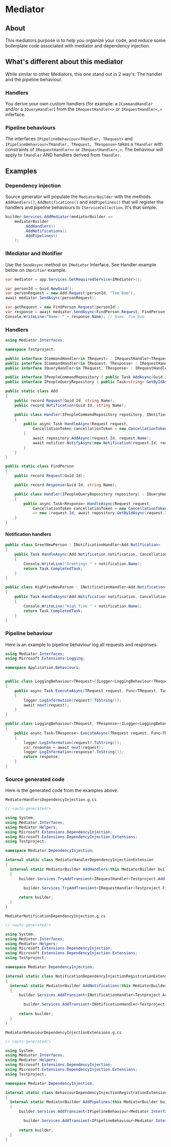 # Mediator

## About
This mediators purpose is to help you organize your code, and reduce some boilerplate code associated with mediator and dependency injection.

## What's different about this mediator
While similar to other Mediators, this one stand out in 2 way's: The handler and the pipeline behaviour.

### Handlers
You derive your own custom handlers (for example: a `ICommandHandler` and/or a `IQueryHandler`) from the `IRequestHandler<>` or `IRequestHandler<,>` inferface.

### Pipeline behaviours
The interfaces `IPipelineBehaviour<THandler, TRequest>` and `IPipelineBehaviour<THandler, TRequest, TResponse>` takes a `THandler` with constraints of `IRequestHandler<>` or `IRequestHandler<,>`.
The behaviour will apply to `THandler` AND handlers derived from `THandler`.


## Examples

### Dependency injection
Source generator will populate the `MediatorBuilder` with the methods `AddHandlers()`, `AddNotifications()` and `AddPipelines()`
that will register the handlers and pipeline behaviours to `IServiceCollection`. It's that simple.
```c#
builder.Services.AddMediator(mediatorBuilder =>
    mediatorBuilder
        .AddHandlers()
        .AddNotifications()
        .AddPipelines()
    );
```

### IMediator and INotifier
Use the `SendAsync` method on `IMediator` interface. See Handler example below on `INotifier` example.
```c#
var mediator = app.Services.GetRequiredService<IMediator>();

var personId = Guid.NewGuid();
var personRequest = new Add.Request(personId, "Tom Bom");
await mediator.SendAsync(personRequest);

var getRequest = new FindPerson.Request(personId);
var response = await mediator.SendAsync<FindPerson.Request, FindPerson.Response>(getRequest);
Console.WriteLine("Name: " + response.Name); // Name: Tom Bom
```

### Handlers
```c#
using Mediator.Interfaces;

namespace Testproject;

public interface ICommandHandler<in TRequest> : IRequestHandler<TRequest>;
public interface ICommandHandler<in TRequest, TResponse> : IRequestHandler<TRequest, TResponse>;
public interface IQueryHandler<in TRequest, TResponse> : IRequestHandler<TRequest, TResponse>;

public interface IPeopleCommandRepository { public Task AddAsync(Guid id, string newName); }
public interface IPeopleQueryRepository { public Task<string> GetByIdAsync(Guid id); }

public static class Add
{
    public record Request(Guid Id, string Name);
    public record Notification(Guid Id, string Name);

    public class Handler(IPeopleCommandRepository repository, INotifier notifier) : ICommandHandler<Request>
    {
        public async Task HandleAsync(Request request,
            CancellationToken cancellationToken = new CancellationToken())
        {
            await repository.AddAsync(request.Id, request.Name);
            await notifier.NotifyAsync(new Notification(request.Id, request.Name), cancellationToken);
        }
    }
}

public static class FindPerson
{
    public record Request(Guid Id);

    public record Response(Guid Id, string Name);

    public class Handler(IPeopleQueryRepository repository) : IQueryHandler<Request, Response>
    {
        public async Task<Response> HandleAsync(Request request,
            CancellationToken cancellationToken = new CancellationToken())
            => new (request.Id, await repository.GetByIdAsync(request.Id));
    }
}
```

#### Notification handlers

```c#
public class GreetNewPerson : INotificationHandler<Add.Notification>
{
    public Task HandleAsync(Add.Notification notification, CancellationToken cancellationToken = new CancellationToken())
    {
        Console.WriteLine("Greetings " + notification.Name);
        return Task.CompletedTask;
    }
}

public class HighFiveNewPerson : INotificationHandler<Add.Notification>
{
    public Task HandleAsync(Add.Notification notification, CancellationToken cancellationToken = new CancellationToken())
    {
        Console.WriteLine("High five " + notification.Name);
        return Task.CompletedTask;
    }
}
```

### Pipeline behaviour
Here is an example to pipeline behaviour log all requests and responses. 
```c#
using Mediator.Interfaces;
using Microsoft.Extensions.Logging;

namespace Application.Behaviours;


public class LoggingBehaviour<TRequest>(ILogger<LoggingBehaviour<TRequest>> logger) : IPipelineBehaviour<IRequestHandler<TRequest>, TRequest>
{
    public async Task ExecuteAsync(TRequest request, Func<TRequest, Task> next, CancellationToken cancellationToken)
    {
        logger.LogInformation(request?.ToString());
        await next(request);
    }
}

public class LoggingBehaviour<TRequest, TResponse>(ILogger<LoggingBehaviour<TRequest, TResponse>> logger) : IPipelineBehaviour<IRequestHandler<TRequest, TResponse>, TRequest, TResponse>
{
    public async Task<TResponse> ExecuteAsync(TRequest request, Func<TRequest, Task<TResponse>> next, CancellationToken cancellationToken)
    {
        logger.LogInformation(request?.ToString());
        var response = await next(request);
        logger.LogInformation(response?.ToString());
        return response;
    }
}
```

### Source generated code
Here is the generated code from the examples above:

`MediatorHandlersDependencyInjection.g.cs`
```c#
// <auto-generated/>

using System;
using Mediator.Interfaces;
using Mediator.Helpers;
using Microsoft.Extensions.DependencyInjection;
using Microsoft.Extensions.DependencyInjection.Extensions;
using Testproject;

namespace Mediator.DependencyInjection;

internal static class MediatorHandlerDependencyInjectionExtension
{
  internal static MediatorBuilder AddHandlers(this MediatorBuilder builder)
  {
      builder.Services.TryAddTransient<IRequestHandler<Testproject.Add.Request>, Testproject.Add.Handler>();

		builder.Services.TryAddTransient<IRequestHandler<Testproject.FindPerson.Request, Testproject.FindPerson.Response>, Testproject.FindPerson.Handler>();
      
      return builder;
  }
}
```

`MediatorNotificationDependencyInjection.g.cs`
```c#
// <auto-generated/>

using System;
using Mediator.Interfaces;
using Mediator.Helpers;
using Microsoft.Extensions.DependencyInjection;
using Microsoft.Extensions.DependencyInjection.Extensions;
using Testproject;

namespace Mediator.DependencyInjection;

internal static class NotificationDependencyInjectionRegistrationExtensions
{
  internal static MediatorBuilder AddNotifications(this MediatorBuilder builder)
  {
      builder.Services.AddTransient<INotificationHandler<Testproject.Add.Notification>, Testproject.GreetNewPerson>();

		builder.Services.AddTransient<INotificationHandler<Testproject.Add.Notification>, Testproject.HighFiveNewPerson>();
      
      return builder;
  }
}
```

`MediatorBehaviourDependencyInjectionExtensions.g.cs`
```c#
// <auto-generated/>

using System;
using Mediator.Interfaces;
using Mediator.Helpers;
using Microsoft.Extensions.DependencyInjection;
using Microsoft.Extensions.DependencyInjection.Extensions;
using Testproject;

namespace Mediator.DependencyInjection;

internal static class BehaviourDependencyInjectionRegistrationExtensions
{
  internal static MediatorBuilder AddPipelines(this MediatorBuilder builder)
  {
      builder.Services.AddTransient<IPipelineBehaviour<Mediator.Interfaces.IRequestHandler<Testproject.Add.Request>, Testproject.Add.Request>, LoggingBehaviour<Testproject.Add.Request>>();

		builder.Services.AddTransient<IPipelineBehaviour<Mediator.Interfaces.IRequestHandler<Testproject.FindPerson.Request, Testproject.FindPerson.Response>, Testproject.FindPerson.Request, Testproject.FindPerson.Response>, LoggingBehaviour<Testproject.FindPerson.Request, Testproject.FindPerson.Response>>();
      
      return builder;
  }
}
```

